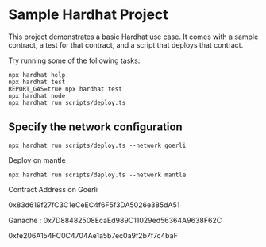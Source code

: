 # Sample Hardhat Project

This project demonstrates a basic Hardhat use case. It comes with a sample contract, a test for that contract, and a script that deploys that contract.

Try running some of the following tasks:

```shell
npx hardhat help
npx hardhat test
REPORT_GAS=true npx hardhat test
npx hardhat node
npx hardhat run scripts/deploy.ts
```

## Specify the network configuration
```shell
npx hardhat run scripts/deploy.ts --network goerli
```

Deploy on mantle 

```shell
npx hardhat run scripts/deploy.ts --network mantle
```

Contract Address on Goerli

0x83d619f27fC3C1eCeEC4f6F5f3DA5026e385dA51

Ganache : 0x7D88482508EcaEd989C11029ed56364A9638F62C


0xfe206A154FC0C4704Ae1a5b7ec0a9f2b7f7c4baF

